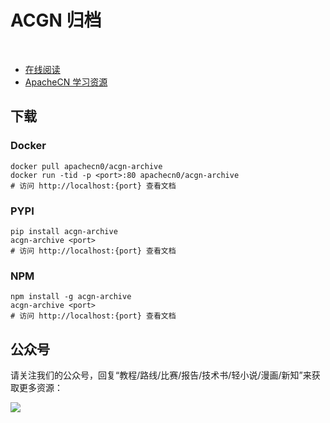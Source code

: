 # ACGN 归档

&zwj;

* [在线阅读](https://acgn.apachecn.org)
* [ApacheCN 学习资源](http://docs.apachecn.org/)

## 下载

### Docker

```
docker pull apachecn0/acgn-archive
docker run -tid -p <port>:80 apachecn0/acgn-archive
# 访问 http://localhost:{port} 查看文档
```

### PYPI

```
pip install acgn-archive
acgn-archive <port>
# 访问 http://localhost:{port} 查看文档
```

### NPM

```
npm install -g acgn-archive
acgn-archive <port>
# 访问 http://localhost:{port} 查看文档
```

## 公众号

请关注我们的公众号，回复“教程/路线/比赛/报告/技术书/轻小说/漫画/新知”来获取更多资源：

![](asset/gzh_qr.jpg)
